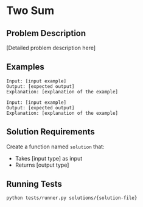 # Two Sum

## Problem Description

[Detailed problem description here]

## Examples

```
Input: [input example]
Output: [expected output]
Explanation: [explanation of the example]
```

```
Input: [input example]
Output: [expected output]
Explanation: [explanation of the example]
```

## Solution Requirements

Create a function named `solution` that:
- Takes [input type] as input
- Returns [output type]

## Running Tests

```bash
python tests/runner.py solutions/{solution-file}
```